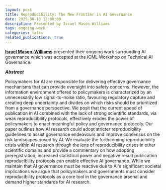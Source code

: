 ```yaml
---
layout: post
title: Reproducibility: The New Frontier in AI Governance
date: 2025-06-13 12:00:00
description: Presented by Israel Mason-Williams
tags: ongoing-work
categories: talks
related_publications: true
---
```


**[Israel Mason-Williams](https://openreview.net/profile?id=~Israel_Mason-Williams1)** presented their ongoing work surrounding AI governance which was accepted at the ICML Workshop on Technical AI Governance.

**_Abstract_**

Policymakers for AI are responsible for delivering effective governance mechanisms that can provide oversight into safety concerns. However, the information environment offered to policymakers is characterized by an unnecessarily low signal-to-noise ratio, favouring regulatory capture and creating deep uncertainty and divides on which risks should be prioritized from a governance perspective. We posit that the current speed of publication in AI combined with the lack of strong scientific standards, via weak reproducibility protocols, effectively erodes the power of policymakers to enact meaningful policy and governance protocols. Our paper outlines how AI research could adopt stricter reproducibility guidelines to assist governance endeavours and improve consensus on the risk landscapes posed by AI. We evaluate the forthcoming reproducibility crisis within AI research through the lens of reproducibility crises in other scientific domains and provide a commentary on how adopting preregistration, increased statistical power and negative result publication reproducibility protocols can enable effective AI governance. While we maintain that AI governance must be reactive due to AI's significant societal implications we argue that policymakers and governments must consider reproducibility protocols as a core tool in the governance arsenal and demand higher standards for AI research.
